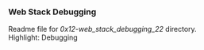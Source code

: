 ### Web Stack Debugging
Readme file for *0x12-web_stack_debugging_22* directory.  
Highlight: Debugging